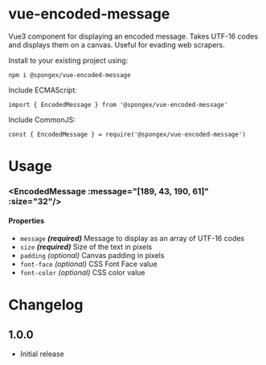 # vue-encoded-message

Vue3 component for displaying an encoded message.  Takes UTF-16 codes and displays them on a canvas.  Useful for evading web scrapers.

Install to your existing project using:
```
npm i @spongex/vue-encoded-message
```

Include ECMAScript:
```
import { EncodedMessage } from '@spongex/vue-encoded-message'
```

Include CommonJS:
```
const { EncodedMessage } = require('@spongex/vue-encoded-message')
```

# Usage

### \<EncodedMessage :message="[189, 43, 190, 61]" :size="32"/>

#### Properties
- `message` *__(required)__* Message to display as an array of UTF-16 codes
- `size` *__(required)__* Size of the text in pixels
- `padding` *(optional)* Canvas padding in pixels
- `font-face` *(optional)* CSS Font Face value
- `font-color` *(optional)* CSS color value

# Changelog

## 1.0.0
- Initial release
